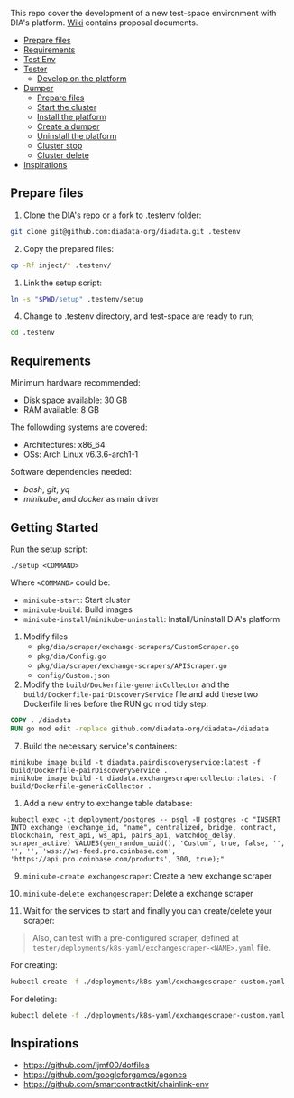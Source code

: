 This repo cover the development of a new test-space environment with DIA's platform. [Wiki](https://github.com/alexjorgef/diatestsuite/wiki) contains proposal documents.

- [Prepare files](#prepare-files)
- [Requirements](#requirements)
- [Test Env](#test-env)
- [Tester](#tester)
  - [Develop on the platform](#develop-on-the-platform)
- [Dumper](#dumper)
  - [Prepare files](#prepare-files-1)
  - [Start the cluster](#start-the-cluster)
  - [Install the platform](#install-the-platform)
  - [Create a dumper](#create-a-dumper)
  - [Uninstall the platform](#uninstall-the-platform)
  - [Cluster stop](#cluster-stop)
  - [Cluster delete](#cluster-delete)
- [Inspirations](#inspirations)

## Prepare files

1. Clone the DIA's repo or a fork to .testenv folder:

```sh
git clone git@github.com:diadata-org/diadata.git .testenv
```

2. Copy the prepared files:

```sh
cp -Rf inject/* .testenv/
```

1. Link the setup script:

```sh
ln -s "$PWD/setup" .testenv/setup
```

4. Change to .testenv directory, and test-space are ready to run;

```sh
cd .testenv
```

## Requirements

Minimum hardware recommended:

* Disk space available: 30 GB
* RAM available: 8 GB

The followding systems are covered:

* Architectures: x86_64
* OSs: Arch Linux v6.3.6-arch1-1

Software dependencies needed:

* *bash*, *git*, *yq*
* *minikube*, and *docker* as main driver

## Getting Started

Run the setup script:

`./setup <COMMAND>`

Where `<COMMAND>` could be:

* `minikube-start`: Start cluster
* `minikube-build`: Build images
* `minikube-install`/`minikube-uninstall`: Install/Uninstall DIA's platform
1. Modify files
   * `pkg/dia/scraper/exchange-scrapers/CustomScraper.go`
   * `pkg/dia/Config.go`
   * `pkg/dia/scraper/exchange-scrapers/APIScraper.go`
   * `config/Custom.json`
2. Modify the `build/Dockerfile-genericCollector` and the `build/Dockerfile-pairDiscoveryService` file and add these two Dockerfile lines before the RUN go mod tidy step:

```dockerfile
COPY . /diadata
RUN go mod edit -replace github.com/diadata-org/diadata=/diadata
```

7. Build the necessary service's containers:

```shell
minikube image build -t diadata.pairdiscoveryservice:latest -f build/Dockerfile-pairDiscoveryService .
minikube image build -t diadata.exchangescrapercollector:latest -f build/Dockerfile-genericCollector .
```

1. Add a new entry to exchange table database:

```shell
kubectl exec -it deployment/postgres -- psql -U postgres -c "INSERT INTO exchange (exchange_id, "name", centralized, bridge, contract, blockchain, rest_api, ws_api, pairs_api, watchdog_delay, scraper_active) VALUES(gen_random_uuid(), 'Custom', true, false, '', '', '', 'wss://ws-feed.pro.coinbase.com', 'https://api.pro.coinbase.com/products', 300, true);"
```

9. `minikube-create exchangescraper`: Create a new exchange scraper
10. `minikube-delete exchangescraper`: Delete a exchange scraper

11. Wait for the services to start and finally you can create/delete your scraper:

> Also, can test with a pre-configured scraper, defined at `tester/deployments/k8s-yaml/exchangescraper-<NAME>.yaml` file.

For creating:

```sh
kubectl create -f ./deployments/k8s-yaml/exchangescraper-custom.yaml
```

For deleting:

```sh
kubectl delete -f ./deployments/k8s-yaml/exchangescraper-custom.yaml
```

## Inspirations

* https://github.com/ljmf00/dotfiles
* https://github.com/googleforgames/agones
* https://github.com/smartcontractkit/chainlink-env

<!--
##################################################################################
##################################################################################
##################################################################################
-->

<!--
## Dumper

DIA version: `v1.4.241`

### Prepare files

1. Clone DIA repo: `git clone git@github.com:diadata-org/diadata.git -b v1.4.241 --depth 1 .temp-dumper`
2. Copy modified files: `cp -Rf dumper/* .temp-dumper`

### Start the cluster

Start the local cluster by running the script:

```sh
(
  cd .temp-dumper && ./scripts/minikubeStart.sh
)
```

### Install the platform

1. Build the containers into cluster:

```sh
(
  cd ./.temp-dumper/
  ./scripts/minikubeBuild.sh
)
```

1. Services and exchange scrapers:

```sh
(
  cd ./.temp-dumper/
  ./scripts/minikubeInstallPreSnap.sh
)
```

3. Create a folder for PostgreSQL dump: `mkdir -p .mount-dumper-postgresdump`
4. Mount the folder of your host filesystem as a shared volume in the cluster: `minikube mount --profile diadata-dumper "$(pwd)/.mount-dumper-postgresdump:/data/shared-postgres" --uid 70 --gid 70` (Note that uid 70 and gid 70 is due to postgres alpine image, normal image have different permissions)

### Create a dumper

Creating a cronjob:

```sh
(
  cd ./.temp-dumper/
  ./scripts/minikubeInstallSnap.sh
)
```

Delete the cronjob:

```sh
(
  cd ./.temp-dumper/
  ./scripts/minikubeUninstallSnap.sh
)
```

### Uninstall the platform

Uninstall the platform:

```sh
(
  cd ./.temp-dumper/
  ./scripts/minikubeUninstallPreSnap.sh
)
```

### Cluster stop

You can safely stop the cluster:

```sh
(
  cd ./.temp-dumper/
  ./scripts/minikubeStop.sh
)
```

### Cluster delete

1. Delete the cluster node completly:

```sh
(
  cd ./.temp-dumper/
  ./scripts/minikubeDelete.sh
)
```

2. Also, the temporary files and mounts can be removed:

```sh
rm -rf ./.temp-dumper/
rm -rf ./.mount-dumper-postgresdump/
```
-->